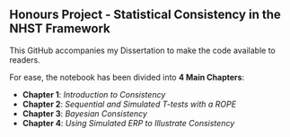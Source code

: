 ## Honours Project - Statistical Consistency in the NHST Framework

This GitHub accompanies my Dissertation to make the code available to readers.

For ease, the notebook has been divided into **4 Main Chapters**:
- **Chapter 1**: *Introduction to Consistency*
- **Chapter 2**: *Sequential and Simulated T-tests with a ROPE*
- **Chapter 3**: *Bayesian Consistency*
- **Chapter 4**: *Using Simulated ERP to Illustrate Consistency*
